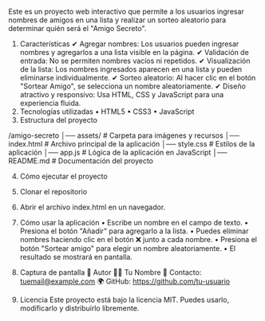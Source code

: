 Este es un proyecto web interactivo que permite a los usuarios ingresar nombres de amigos en una lista y realizar un sorteo aleatorio para determinar quién será el "Amigo Secreto".
1.	Características
✔ Agregar nombres: Los usuarios pueden ingresar nombres y agregarlos a una lista visible en la página.
✔ Validación de entrada: No se permiten nombres vacíos ni repetidos.
✔ Visualización de la lista: Los nombres ingresados aparecen en una lista y pueden eliminarse individualmente.
✔ Sorteo aleatorio: Al hacer clic en el botón "Sortear Amigo", se selecciona un nombre aleatoriamente.
✔ Diseño atractivo y responsivo: Usa HTML, CSS y JavaScript para una experiencia fluida.
2.	Tecnologías utilizadas
•	HTML5
•	CSS3
•	JavaScript
3.	Estructura del proyecto

/amigo-secreto
│── assets/               # Carpeta para imágenes y recursos
│── index.html            # Archivo principal de la aplicación
│── style.css             # Estilos de la aplicación
│── app.js                # Lógica de la aplicación en JavaScript
│── README.md             # Documentación del proyecto


4.	Cómo ejecutar el proyecto
1.	Clonar el repositorio

2.	Abrir el archivo index.html en un navegador.

5.	Cómo usar la aplicación
•	Escribe un nombre en el campo de texto.
•	Presiona el botón "Añadir" para agregarlo a la lista.
•	Puedes eliminar nombres haciendo clic en el botón ❌ junto a cada nombre.
•	Presiona el botón "Sortear amigo" para elegir un nombre aleatoriamente.
•	El resultado se mostrará en pantalla.
1.	Captura de pantalla
📝 Autor
👨‍💻 Tu Nombre
📧 Contacto: tuemail@example.com
🌍 GitHub: https://github.com/tu-usuario

6.	Licencia
Este proyecto está bajo la licencia MIT. Puedes usarlo, modificarlo y distribuirlo libremente.
